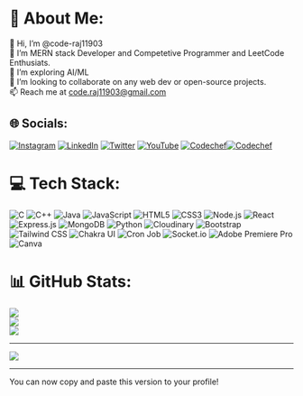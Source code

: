 
# 💫 About Me:
👋 Hi, I’m @code-raj11903<br>👀 I’m MERN stack Developer and  Competetive Programmer and LeetCode Enthusiats.<br>🌱 I’m exploring AI/ML<br>💞️ I’m looking to collaborate on any web dev or open-source projects.<br>📫 Reach me at code.raj11903@gmail.com

## 🌐 Socials:
[![Instagram](https://img.shields.io/badge/Instagram-%23E4405F.svg?logo=Instagram&logoColor=white)](https://instagram.com/@avy_raj11) [![LinkedIn](https://img.shields.io/badge/LinkedIn-%230077B5.svg?logo=linkedin&logoColor=white)](https://linkedin.com/in/rajgupta2003) [![Twitter](https://img.shields.io/badge/Twitter-%231DA1F2.svg?logo=Twitter&logoColor=white)](https://twitter.com/@avy_raj11) [![YouTube](https://img.shields.io/badge/YouTube-%23FF0000.svg?logo=YouTube&logoColor=white)](https://www.youtube.com/@rajgupta6561/featured) [![Codechef](https://img.shields.io/badge/codechef-%23323330.svg?logo=Codechef&logoColor=white)](https://www.codechef.com/users/code_raj11903)[![Codechef](https://img.shields.io/badge/codechef-%23323330.svg?logo=Codechef&logoColor=white)](https://www.codechef.com/users/gupta_raj11)

# 💻 Tech Stack:
![C](https://img.shields.io/badge/c-%2300599C.svg?style=plastic&logo=c&logoColor=white) ![C++](https://img.shields.io/badge/c++-%2300599C.svg?style=plastic&logo=c%2B%2B&logoColor=white) ![Java](https://img.shields.io/badge/java-%23ED8B00.svg?style=plastic&logo=java&logoColor=white) ![JavaScript](https://img.shields.io/badge/javascript-%23323330.svg?style=plastic&logo=javascript&logoColor=%23F7DF1E) ![HTML5](https://img.shields.io/badge/html5-%23E34F26.svg?style=plastic&logo=html5&logoColor=white) ![CSS3](https://img.shields.io/badge/css3-%231572B6.svg?style=plastic&logo=css3&logoColor=white) ![Node.js](https://img.shields.io/badge/node.js-%2343853D.svg?style=plastic&logo=node.js&logoColor=white) ![React](https://img.shields.io/badge/react-%2320232a.svg?style=plastic&logo=react&logoColor=%2361DAFB) ![Express.js](https://img.shields.io/badge/express.js-%23404d59.svg?style=plastic&logo=express&logoColor=%2361DAFB) ![MongoDB](https://img.shields.io/badge/MongoDB-%234ea94b.svg?style=plastic&logo=mongodb&logoColor=white) ![Python](https://img.shields.io/badge/python-%2314354C.svg?style=plastic&logo=python&logoColor=white) ![Cloudinary](https://img.shields.io/badge/Cloudinary-%23336EFA.svg?style=plastic&logo=cloudinary&logoColor=white) ![Bootstrap](https://img.shields.io/badge/Bootstrap-%23563D7C.svg?style=plastic&logo=bootstrap&logoColor=white) ![Tailwind CSS](https://img.shields.io/badge/Tailwind%20CSS-%2306B6D4.svg?style=plastic&logo=tailwind-css&logoColor=white) ![Chakra UI](https://img.shields.io/badge/Chakra%20UI-%233197f6.svg?style=plastic&logo=chakra-ui&logoColor=white) ![Cron Job](https://img.shields.io/badge/Cron%20Job-%23323330.svg?style=plastic&logo=cron&logoColor=white) ![Socket.io](https://img.shields.io/badge/Socket.io-%23010101.svg?style=plastic&logo=socket.io&logoColor=white) ![Adobe Premiere Pro](https://img.shields.io/badge/Adobe%20Premiere%20Pro-9999FF.svg?style=plastic&logo=Adobe%20Premiere%20Pro&logoColor=white) ![Canva](https://img.shields.io/badge/Canva-%2300C4CC.svg?style=plastic&logo=Canva&logoColor=white)

# 📊 GitHub Stats:
![](https://github-readme-stats.vercel.app/api?username=code-raj11903&theme=dark&hide_border=false&include_all_commits=false&count_private=false)<br/>
![](https://github-readme-streak-stats.herokuapp.com/?user=code-raj11903&theme=dark&hide_border=false)<br/>
![](https://github-readme-stats.vercel.app/api/top-langs/?username=code-raj11903&theme=dark&hide_border=false&include_all_commits=false&count_private=false&layout=compact)

---
[![](https://visitcount.itsvg.in/api?id=code-raj11903&icon=5&color=0)](https://visitcount.itsvg.in)

<!-- Proudly created with GPRM ( https://gprm.itsvg.in ) -->

---

You can now copy and paste this version to your profile!
